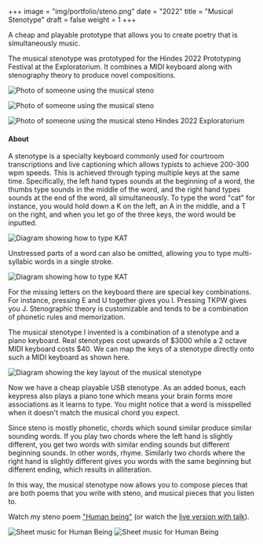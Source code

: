 +++
image = "img/portfolio/steno.png"
date = "2022"
title = "Musical Stenotype"
draft = false
weight = 1
+++

A cheap and playable prototype that allows you to create poetry that is
simultaneously music.
<!--more-->

The musical stenotype was prototyped for the Hindes 2022 Prototyping Festival
at the Exploratorium. It combines a MIDI keyboard along with stenography theory
to produce novel compositions.

![Photo of someone using the musical steno](/img/portfolio/res/stenovis2.png)

![Photo of someone using the musical steno](/img/portfolio/res/stenovis1.png)

![Photo of someone using the musical steno](/img/portfolio/res/stenovis3.png)
Hindes 2022 Exploratorium

#### About
A stenotype is a specialty keyboard commonly used for courtroom transcriptions
and live captioning which allows typists to achieve 200-300 wpm speeds. This is
achieved through typing multiple keys at the same time. Specifically, the left
hand types sounds at the beginning of a word, the thumbs type sounds in the
middle of the word, and the right hand types sounds at the end of the word, all
simultaneously. To type the word "cat" for instance, you would hold down a K on
the left, an A in the middle, and a T on the right, and when you let go of the
three keys, the word would be inputted.

![Diagram showing how to type KAT](/img/portfolio/res/kat.png)

Unstressed parts of a word can also be omitted, allowing you to type
multi-syllabic words in a single stroke.

![Diagram showing how to type KAT](/img/portfolio/res/trapd.png)

For the missing letters on the keyboard there are special key combinations. For
instance, pressing E and U together gives you I. Pressing TKPW gives you J.
Stenographic theory is customizable and tends to be a combination of phonetic
rules and memorization.

The musical stenotype I invented is a combination of a stenotype and a piano
keyboard. Real stenotypes cost upwards of $3000 while a 2 octave MIDI keyboard
costs $40. We can map the keys of a stenotype directly onto such a MIDI
keyboard as shown here.

![Diagram showing the key layout of the musical stenotype](/img/portfolio/res/keys.png)

Now we have a cheap playable USB stenotype. As an added bonus, each keypress
also plays a piano tone which means your brain forms more associations as it
learns to type. You might notice that a word is misspelled when it doesn't
match the musical chord you expect.

Since steno is mostly phonetic, chords which sound similar produce similar
sounding words. If you play two chords where the left hand is slightly
different, you get two words with similar ending sounds but different beginning
sounds. In other words, rhyme. Similarly two chords where the right hand is
slightly different gives you words with the same beginning but different
ending, which results in alliteration.

In this way, the musical stenotype now allows you to compose pieces that are
both poems that you write with steno, and musical pieces that you listen to.

Watch my steno poem ["Human being"](https://www.youtube.com/watch?v=cI-l8inuBXU) (or watch the [live version with talk](https://www.youtube.com/watch?v=6sJtn3R2_Bk)).

![Sheet music for Human Being](/img/portfolio/res/hb1.png)
![Sheet music for Human Being](/img/portfolio/res/hb2.png)
